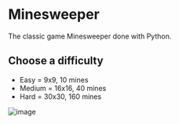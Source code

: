 # Minesweeper

The classic game Minesweeper done with Python.

## Choose a difficulty

- Easy = 9x9, 10 mines
- Medium = 16x16, 40 mines
- Hard = 30x30, 160 mines

![image](https://user-images.githubusercontent.com/72969479/227805623-3d8b7de4-72d9-43cf-a59e-e1eba9e1af5d.png)
